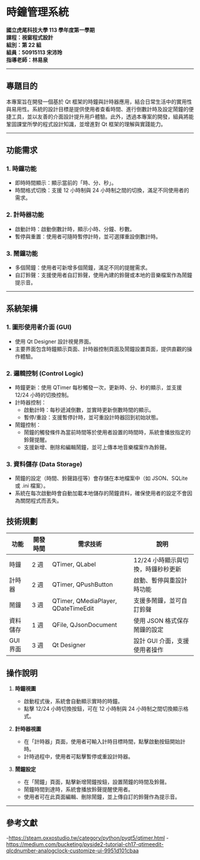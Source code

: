 

# 時鐘管理系統  

**國立虎尾科技大學 113 學年度第一學期**  
**課程：視窗程式設計**  
**組別：第 22 組**  
**組員：50915113 宋沛玲**  
**指導老師：林易泉**  

---

## 專題目的  

本專案旨在開發一個基於 Qt 框架的時鐘與計時器應用，結合日常生活中的實用性與易用性。系統的設計目標是提供使用者查看時間、進行倒數計時及設定鬧鐘的便捷工具，並以友善的介面設計提升用戶體驗。此外，透過本專案的開發，組員將能鞏固課堂所學的程式設計知識，並增進對 Qt 框架的理解與實踐能力。  

---

## 功能需求  

### 1. 時鐘功能  
- 即時時間顯示：顯示當前的「時、分、秒」。  
- 時間格式切換：支援 12 小時制與 24 小時制之間的切換，滿足不同使用者的需求。  

### 2. 計時器功能  
- 啟動計時：啟動倒數計時，顯示小時、分鐘、秒數。  
- 暫停與重置：使用者可隨時暫停計時，並可選擇重設倒數計時。  

### 3. 鬧鐘功能  
- 多個鬧鐘：使用者可新增多個鬧鐘，滿足不同的提醒需求。  
- 自訂鈴聲：支援使用者自訂鈴聲，使用內建的鈴聲或本地的音樂檔案作為鬧鐘提示音。  

---

## 系統架構  

### 1. 圖形使用者介面 (GUI)  
- 使用 Qt Designer 設計視覺界面。  
- 主要界面包含時鐘顯示頁面、計時器控制頁面及鬧鐘設置頁面，提供直觀的操作體驗。  

### 2. 邏輯控制 (Control Logic)  
- 時鐘更新：使用 QTimer 每秒觸發一次，更新時、分、秒的顯示，並支援 12/24 小時的切換控制。  
- 計時器控制：  
  - 啟動計時：每秒遞減倒數，並實時更新倒數時間的顯示。  
  - 暫停/重設：支援暫停計時，並可重設計時器回到初始狀態。  
- 鬧鐘控制：  
  - 鬧鐘的觸發條件為當前時間等於使用者設置的時間時，系統會播放指定的鈴聲提醒。  
  - 支援新增、刪除和編輯鬧鐘，並可上傳本地音樂檔案作為鈴聲。  

### 3. 資料儲存 (Data Storage)  
- 鬧鐘的設定（時間、鈴聲路徑等）會存儲在本地檔案中（如 JSON、SQLite 或 .ini 檔案）。  
- 系統在每次啟動時會自動加載本地儲存的鬧鐘資料，確保使用者的設定不會因為關閉程式而丟失。  


## 技術規劃  

| 功能           | 開發時間    | 需求技術          | 說明                          |
|-----------------|------------|-------------------|---------------------------------|
| 時鐘            | 2 週       | QTimer, QLabel     | 12/24 小時顯示與切換，時鐘秒秒更新 |
| 計時器          | 2 週       | QTimer, QPushButton | 啟動、暫停與重設計時功能         |
| 鬧鐘            | 3 週       | QTimer, QMediaPlayer, QDateTimeEdit | 支援多鬧鐘，並可自訂鈴聲           |
| 資料儲存        | 1 週       | QFile, QJsonDocument | 使用 JSON 格式保存鬧鐘的設定      |
| GUI 界面       | 3 週       | Qt Designer | 設計 GUI 介面，支援使用者操作     |

## 操作說明  

1. **時鐘視圖**  
   - 啟動程式後，系統會自動顯示實時的時鐘。  
   - 點擊 12/24 小時切換按鈕，可在 12 小時制與 24 小時制之間切換顯示格式。  

2. **計時器視圖**  
   - 在「計時器」頁面，使用者可輸入計時目標時間，點擊啟動按鈕開始計時。  
   - 計時過程中，使用者可點擊暫停或重設計時器。  

3. **鬧鐘設定**  
   - 在「鬧鐘」頁面，點擊新增鬧鐘按鈕，設置鬧鐘的時間及鈴聲。  
   - 鬧鐘時間到達時，系統會播放鈴聲提醒使用者。  
   - 使用者可在此頁面編輯、刪除鬧鐘，並上傳自訂的鈴聲作為提示音。  

---
## 參考文獻
-https://steam.oxxostudio.tw/category/python/pyqt5/qtimer.html
-https://medium.com/bucketing/pyside2-tutorial-ch17-qtimeedit-qlcdnumber-analogclock-customize-ui-9951d101cbaa
